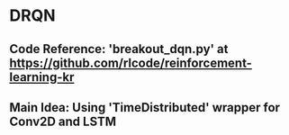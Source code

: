 # DRQN

## Code Reference: 'breakout_dqn.py' at https://github.com/rlcode/reinforcement-learning-kr


## Main Idea: Using 'TimeDistributed' wrapper for Conv2D and LSTM
